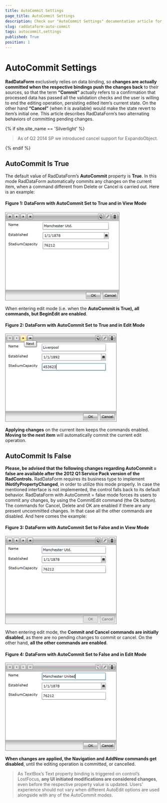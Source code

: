 ```yaml
---
title: AutoCommit Settings
page_title: AutoCommit Settings
description: Check our "AutoCommit Settings" documentation article for the RadDataForm WPF control.
slug: raddataform-auto-commit
tags: autocommit,settings
published: True
position: 1
---
```


# AutoCommit Settings



__RadDataForm__ exclusively relies on data binding, so __changes are actually committed when the respective bindings push the changes back__ to their sources, so that the term __“Commit”__ actually refers to a confirmation that processed data has passed all the validation checks and the user is willing to end the editing operation, persisting edited item’s current state. On the other hand __“Cancel”__ (when it is available) would make the state revert to item’s initial one. This article describes RadDataForm’s two alternating behaviors of committing pending changes.
     
{% if site.site_name == 'Silverlight' %}

>As of Q2 2014 SP we introduced cancel support for ExpandoObject.
  
{% endif %}

## AutoCommit Is True

The default value of RadDataForm’s __AutoCommit__ property is __True__. In this mode RadDataForm automatically commits any changes on the current item, when a command different from Delete or Cancel is carried out. Here is an example:
        


#### __Figure 1: DataForm with AutoCommit Set to True and in View Mode__

 ![raddataform-auto-commit-1](images/raddataform-auto-commit-1.png)

When entering edit mode (i.e. when the __AutoCommit is True), all commands, but BeginEdit are enabled__.
        


#### __Figure 2: DataForm with AutoCommit Set to True and in Edit Mode__

![raddataform-auto-commit-2](images/raddataform-auto-commit-2.png)

__Applying changes__ on the current item keeps the commands enabled. __Moving to the next item__ will automatically commit the current edit operation.
        

## AutoCommit Is False

__Please, be advised that the following changes regarding AutoCommit = false are available after the 2012 Q1 Service Pack version of the RadControls.__ RadDataForm requires its business type to implement __INotifyPropertyChanged__, in order to utilize this mode properly. In case the mentioned interface is not implemented, the control falls back to its default behavior. RadDataForm with AutoCommit = false mode forces its users to commit any changes, by using the CommitEdit command (the Ok button). The commands for Cancel, Delete and OK are enabled if there are any present uncommitted changes. In that case all the other commands are disabled. And here comes the example:       


#### __Figure 3: DataForm with AutoCommit Set to False and in View Mode__

![raddataform-auto-commit-3](images/raddataform-auto-commit-3.png)

When entering edit mode, the __Commit and Cancel commands are initially disabled__, as there are no pending changes to commit or cancel. On the other hand, __all the other commands are enabled__.
 
       
#### __Figure 4: DataForm with AutoCommit Set to False and in Edit Mode__

![raddataform-auto-commit-4](images/raddataform-auto-commit-4.png)

__When changes are applied, the Navigation and AddNew commands get disabled__, until the editing operation is committed, or cancelled.
        

>As TextBox’s Text property binding is triggered on control’s LostFocus, __any UI initiated modifications are considered changes__, even before the respective property value is updated.
            Users’ experience should not vary when different AutoEdit options are used alongside with any of the AutoCommit modes.
          
